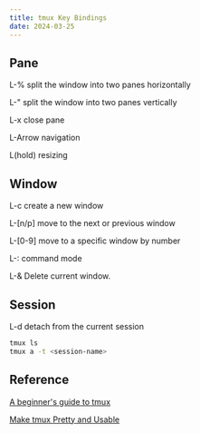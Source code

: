 ```yaml
---
title: tmux Key Bindings
date: 2024-03-25
---
```


## Pane

L-% split the window into two panes horizontally

L-" split the window into two panes vertically

L-x close pane

L-Arrow navigation

L(hold) resizing

## Window

L-c create a new window

L-[n/p] move to the next or previous window

L-[0-9] move to a specific window by number

L-: command mode

L-& Delete current window.

## Session

L-d detach from the current session

```zsh
tmux ls
tmux a -t <session-name>
```

## Reference

[A beginner's guide to tmux](https://www.redhat.com/sysadmin/introduction-tmux-linux)

[Make tmux Pretty and Usable](https://hamvocke.com/blog/a-guide-to-customizing-your-tmux-conf/)
